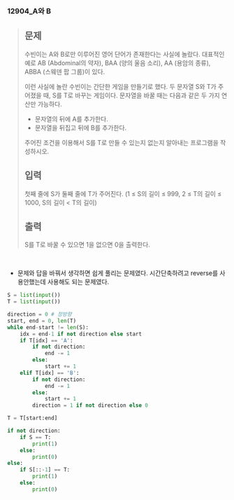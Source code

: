 ### 12904_A와 B

> ## 문제
>
> 수빈이는 A와 B로만 이루어진 영어 단어가 존재한다는 사실에 놀랐다. 대표적인 예로 AB (Abdominal의 약자), BAA (양의 울음 소리), AA (용암의 종류), ABBA (스웨덴 팝 그룹)이 있다.
>
> 이런 사실에 놀란 수빈이는 간단한 게임을 만들기로 했다. 두 문자열 S와 T가 주어졌을 때, S를 T로 바꾸는 게임이다. 문자열을 바꿀 때는 다음과 같은 두 가지 연산만 가능하다.
>
> - 문자열의 뒤에 A를 추가한다.
> - 문자열을 뒤집고 뒤에 B를 추가한다.
>
> 주어진 조건을 이용해서 S를 T로 만들 수 있는지 없는지 알아내는 프로그램을 작성하시오. 
>
> ## 입력
>
> 첫째 줄에 S가 둘째 줄에 T가 주어진다. (1 ≤ S의 길이 ≤ 999, 2 ≤ T의 길이 ≤ 1000, S의 길이 < T의 길이)
>
> ## 출력
>
> S를 T로 바꿀 수 있으면 1을 없으면 0을 출력한다.

<br>

- 문제와 답을 바꿔서 생각하면 쉽게 풀리는 문제였다. 시간단축하려고 reverse를 사용안했는데 사용해도 되는 문제였다.

```python
S = list(input())
T = list(input())

direction = 0 # 정방향
start, end = 0, len(T)
while end-start != len(S):
    idx = end-1 if not direction else start
    if T[idx] == 'A':
        if not direction:
            end -= 1
        else:
            start += 1
    elif T[idx] == 'B':
        if not direction:
            end -= 1
        else:
            start += 1
        direction = 1 if not direction else 0

T = T[start:end]

if not direction:
    if S == T:
        print(1)
    else:
        print(0)
else:
    if S[::-1] == T:
        print(1)
    else:
        print(0)
```

